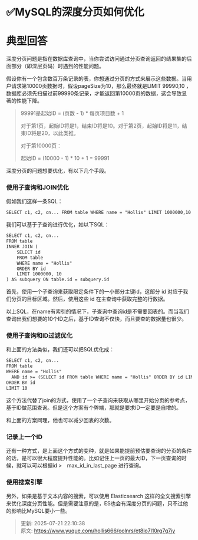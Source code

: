 # ✅MySQL的深度分页如何优化

# 典型回答


深度分页问题是指在数据库查询中，当你尝试访问通过分页查询返回的结果集的后面部分（即深层页码）时遇到的性能问题。



假设你有一个包含数百万条记录的表，你想通过分页的方式来展示这些数据。当用户请求第10000页数据时，假设pageSize为10，那么最终就是LIMIT 99990,10 ，数据库必须先扫描过前99990条记录，才能返回第10000页的数据，这会导致显著的性能下降。



> 99991是起始ID = (页数 - 1) * 每页项目数 + 1 
>
> 对于第1页，起始ID将是1，结束ID将是10。对于第2页，起始ID将是11，结束ID将是20，以此类推。
>
> 对于第10000页：
>
> 起始ID = (10000 - 1) * 10 + 1 = 99991
>



深度分页的问题想要优化，有以下几个手段。



### 使用子查询和JOIN优化


假如我们这样一条SQL：



```latex
SELECT c1, c2, cn... FROM table WHERE name = "Hollis" LIMIT 1000000,10
```



我们可以基于子查询进行优化，如以下SQL：



```latex
SELECT c1, c2, cn...
FROM table
INNER JOIN (
    SELECT id
    FROM table
    WHERE name = "Hollis"
    ORDER BY id
    LIMIT 1000000, 10
) AS subquery ON table.id = subquery.id

```



首先，使用一个子查询来获取限定条件下的一小部分主键id，这部分 id 对应于我们分页的目标区域。然后，使用这些 id 在主查询中获取完整的行数据。



以上SQL，在name有索引的情况下，子查询中查询id是不需要回表的。而当我们查询出我们想要的10个ID之后，基于ID查询不仅快，而且要查的数据量也很少。





### 使用子查询和ID过滤优化


和上面的方法类似，我们还可以把SQL优化成：



```latex
SELECT c1, c2, cn...
FROM table
WHERE name = "Hollis"
  AND id >= (SELECT id FROM table WHERE name = "Hollis" ORDER BY id LIMIT 1000000, 1)
ORDER BY id
LIMIT 10

```





这个方法代替了join的方式，使用了一个子查询来获取从哪里开始分页的参考点，基于ID做范围查询。但是这个方案有个弊端，那就是要求ID一定要是自增的。



和上面的方案同理，他也可以减少回表的次数。



### 记录上一个ID


还有一种方式，是上面这个方式的变种，就是如果能提前预估要查询的分页的条件的话，是可以很大程度提升性能的。比如记住上一页的最大ID，下一页查询的时候，就可以可以根据id >　max_id_in_last_page 进行查询。





### 使用搜索引擎


另外，如果是基于文本内容的搜索，可以使用 Elasticsearch 这样的全文搜索引擎来优化深度分页性能。但是需要注意的是，ES也会有深度分页的问题，只不过他的影响比MySQL要小一些。





> 更新: 2025-07-21 22:10:38  
> 原文: <https://www.yuque.com/hollis666/oolnrs/et8lo7l10rg7g7iy>